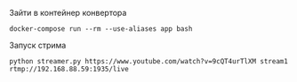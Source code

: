 Зайти в контейнер конвертора

`docker-compose run --rm --use-aliases app bash`

Запуск стрима

`python streamer.py https://www.youtube.com/watch?v=9cQT4urTlXM stream1 rtmp://192.168.88.59:1935/live`

